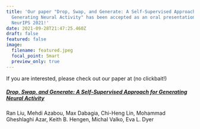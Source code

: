 ```yaml
---
title: 'Our paper "Drop, Swap, and Generate: A Self-Supervised Approach for
  Generating Neural Activity" has been accepted as an oral presentation in
  NeurIPS 2021!'
date: 2021-09-28T21:47:25.460Z
draft: false
featured: false
image:
  filename: featured.jpeg
  focal_point: Smart
  preview_only: true
---
```

If you are interested, please check out our paper at (no clickbait!)

##### **[Drop, Swap, and Generate: A Self-Supervised Approach for Generating Neural Activity](https://www.biorxiv.org/content/10.1101/2021.07.21.453285v1)**

Ran Liu, Mehdi Azabou, Max Dabagia, Chi-Heng Lin, Mohammad Gheshlaghi Azar, Keith B. Hengen, Michal Valko, Eva L. Dyer